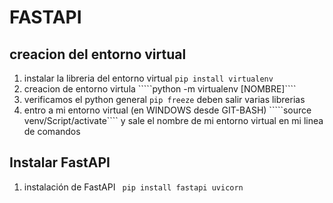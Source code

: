 # FASTAPI
## creacion del entorno virtual
1. instalar la libreria del entorno virtual ````pip install virtualenv````
2. creacion de entorno virtula `````python -m virtualenv [NOMBRE]````
3. verificamos el python general ````pip freeze```` deben salir varias librerias
4. entro a mi entorno virtual (en WINDOWS desde GIT-BASH) `````source venv/Script/activate```` y sale el nombre de mi entorno virtual en mi linea de comandos

## Instalar FastAPI
1. instalación de FastAPI ```` pip install fastapi uvicorn````